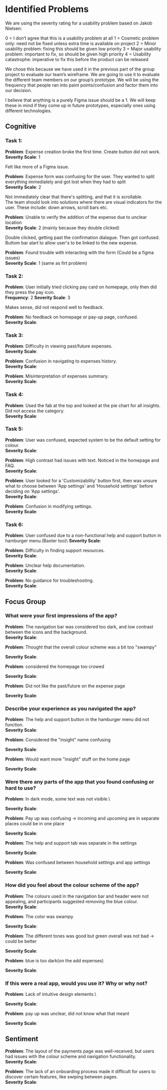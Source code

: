 # Identified Problems

We are using the severity rating for a usability problem based on Jakob Nielsen:

0 = I don’t agree that this is a usability problem at all
1 = Cosmetic problem only: need not be fixed unless extra time is available on project
2 = Minor usability problem: fixing this should be given low priority
3 = Major usability problem: important to fix, so should be given high priority
4 = Usability catastrophe: imperative to fix this before the product can be released

We chose this because we have used it in the previous part of the group project to evaluate our team’s wireframe. We are going to use it to evaluate the different team members on our group’s prototype. We will be using the frequency that people ran into paint points/confusion and factor them into our decision.

I believe that anything is a purely Figma issue should be a 1. We will keep these in mind if they come up in future prototypes, especially ones using different technologies.

## Cognitive

### Task 1:
**Problem**: Expense creation broke the first time. Create button did not work.\
**Severity Scale**: 1

Felt like more of a Figma issue. 

**Problem**: Expense form was confusing for the user. They wanted to split everything immediately and got lost when they had to split\
**Severity Scale**: 2

Not immediately clear that there's splitting, and that it is scrollable.\
The team should look into solutions where there are visual indicators for the user. These include: down arrows, scroll bars etc.

**Problem**: Unable to verify the addition of the expense due to unclear location\
**Severity Scale**: 2 (mainly because they double clicked)

Double clicked, getting past the confirmation dialague. Then got confused.
Buttom bar alart to allow user's to be linked to the new expense.

**Problem**: Found trouble with interacting with the form (Could be a figma issues)\
**Severity Scale**: 1 (same as firt problem)

### Task 2:
**Problem**: User initially tried clicking pay card on homepage, only then did they press the pay icon.\
**Frequency**: 2 
**Severity Scale**: 3

Makes sense, did not respond well to feedback. 

**Problem**: No feedback on homepage or pay-up page, confused.\
**Severity Scale**: 

### Task 3:
**Problem**: Difficulty in viewing past/future expenses.\
**Severity Scale**: 

**Problem**: Confusion in navigating to expenses history.\
**Severity Scale**: 

**Problem**: Misinterpretation of expenses summary.\
**Severity Scale**: 

### Task 4:
**Problem**: Used the fab at the top and looked at the pie chart for all insights. Did not access the category.\
**Severity Scale**: 

### Task 5:
**Problem**: User was confused, expected system to be the default setting for colour.\
**Severity Scale**: 

**Problem**: High contrast had issues with text. Noticed in the homepage and FAQ.\
**Severity Scale**:

**Problem**: User looked for a 'Customizability' button first, then was unsure what to choose between 'App settings' and 'Household settings' before deciding on 'App settings'.\
**Severity Scale**: 

**Problem**: Confusion in modifying settings.\
**Severity Scale**: 

### Task 6:
**Problem**: User confused due to a non-functional help and support button in hamburger menu.(Baxter too)\ 
**Severity Scale**: 

**Problem**: Difficulty in finding support resources.\
**Severity Scale**: 

**Problem**: Unclear help documentation.\
**Severity Scale**:

**Problem**: No guidance for troubleshooting.\
**Severity Scale**:

## Focus Group

### What were your first impressions of the app?
**Problem**: The navigation bar was considered too dark, and low contrast between the icons and the background.\
**Severity Scale**: 

**Problem**: Thought that the overall colour scheme was a bit too "swampy"

**Severity Scale**:

**Problem**: considered the homepage too crowed

**Severity Scale**:

**Problem**: Did not like the past/future on the expense page

**Severity Scale**:

### Describe your experience as you navigated the app?
**Problem**: The help and support button in the hamburger menu did not function.\
**Severity Scale**: 

**Problem**: Considered the "insight" name confusing

**Severity Scale**:

**Problem**: Would want more "insight" stuff on the home page

**Severity Scale**:

### Were there any parts of the app that you found confusing or hard to use?
**Problem**: In dark mode, some text was not visible.\

**Severity Scale**: 

**Problem**: Pay up was confusing -> incoming and upcoming are in separate places could be in one place

**Severity Scale**:

**Problem**: The help and support tab was separate in the settings

**Severity Scale**:

**Problem**: Was confused between household settings and app settings

**Severity Scale**:

### How did you feel about the colour scheme of the app?
**Problem**: The colours used in the navigation bar and header were not appealing, and participants suggested removing the blue colour.\
**Severity Scale**: 

**Problem**: The color was swampy

**Severity Scale**:

**Problem**: The different tones was good but green overall was not bad -> could be better

**Severity Scale**:

**Problem**: blue is too dark(on the add expenses)

**Severity Scale**:


### If this were a real app, would you use it? Why or why not?
**Problem**: Lack of intuitive design elements.\

**Severity Scale**: 


**Problem**: pay up was unclear, did not know what that meant

**Severity Scale**:

## Sentiment

**Problem**: The layout of the payments page was well-received, but users had issues with the colour scheme and navigation functionality.\
**Severity Scale**:

**Problem**: The lack of an onboarding process made it difficult for users to discover certain features, like swiping between pages.\
**Severity Scale**: 

